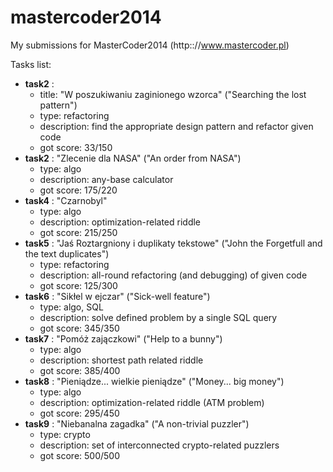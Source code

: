 mastercoder2014
===============

My submissions for MasterCoder2014 (http:://www.mastercoder.pl)

Tasks list:
+ <b>task2</b> : 
  + title: "W poszukiwaniu zaginionego wzorca" ("Searching the lost pattern")
  + type: refactoring
  + description: find the appropriate design pattern and refactor given code
  + got score: 33/150
+ <b>task2</b> : "Zlecenie dla NASA" ("An order from NASA")
  + type: algo
  + description: any-base calculator
  + got score: 175/220
+ <b>task4</b> : "Czarnobyl"
  + type: algo
  + description: optimization-related riddle
  + got score: 215/250
+ <b>task5</b> : "Jaś Roztargniony i duplikaty tekstowe" ("John the Forgetfull and the text duplicates")
  + type: refactoring
  + description: all-round refactoring (and debugging) of given code
  + got score: 125/300
+ <b>task6</b> : "Sikłel w ejczar" ("Sick-well feature")
  + type: algo, SQL
  + description: solve defined problem by a single SQL query
  + got score: 345/350
+ <b>task7</b> : "Pomóż zajączkowi" ("Help to a bunny")
  + type: algo
  + description: shortest path related riddle
  + got score: 385/400
+ <b>task8</b> : "Pieniądze... wielkie pieniądze" ("Money... big money")
  + type: algo
  + description: optimization-related riddle (ATM problem)
  + got score: 295/450
+ <b>task9</b> : "Niebanalna zagadka" ("A non-trivial puzzler")
  + type: crypto
  + description: set of interconnected crypto-related puzzlers
  + got score: 500/500
